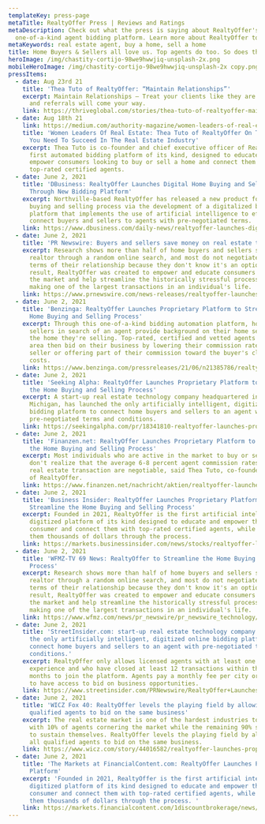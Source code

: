 ```yaml
---
templateKey: press-page
metaTitle: RealtyOffer Press | Reviews and Ratings
metaDescription: Check out what the press is saying about RealtyOffer's
  one-of-a-kind agent bidding platform. Learn more about RealtyOffer today.
metaKeywords: real estate agent, buy a home, sell a home
title: Home Buyers & Sellers all love us. Top agents do too. So does the press.
heroImage: /img/chastity-cortijo-98we9hwwjiq-unsplash-2x.png
mobileHeroImage: /img/chastity-cortijo-98we9hwwjiq-unsplash-2x copy.png
pressItems:
  - date: Aug 23rd 21
    title: 'Thea Tuto of RealtyOffer: “Maintain Relationships”'
    excerpt: Maintain Relationships — Treat your clients like they are your friends,
      and referrals will come your way.
    link: https://thriveglobal.com/stories/thea-tuto-of-realtyoffer-maintain-relationships/
  - date: Aug 18th 21
    link: https://medium.com/authority-magazine/women-leaders-of-real-estate-thea-tuto-of-realtyoffer-on-the-5-things-you-need-to-succeed-in-the-16b16efe88f9
    title: 'Women Leaders Of Real Estate: Thea Tuto of RealtyOffer On The 5 Things
      You Need To Succeed In The Real Estate Industry'
    excerpt: Thea Tuto is co-founder and chief executive officer of RealtyOffer, the
      first automated bidding platform of its kind, designed to educate and
      empower consumers looking to buy or sell a home and connect them with
      top-rated certified agents.
  - date: June 2, 2021
    title: 'DBusiness: RealtyOffer Launches Digital Home Buying and Selling Process
      Through New Bidding Platform'
    excerpt: Northville-based RealtyOffer has released a new product for the home
      buying and selling process via the development of a digitalized bidding
      platform that implements the use of artificial intelligence to efficiently
      connect buyers and sellers to agents with pre-negotiated terms.
    link: https://www.dbusiness.com/daily-news/realtyoffer-launches-digital-home-buying-and-selling-process-through-new-bidding-platform/
  - date: June 2, 2021
    title: 'PR Newswire: Buyers and sellers save money on real estate transactions'
    excerpt: Research shows more than half of home buyers and sellers select a
      realtor through a random online search, and most do not negotiate the
      terms of their relationship because they don't know it's an option. As a
      result, RealtyOffer was created to empower and educate consumers entering
      the market and help streamline the historically stressful process of
      making one of the largest transactions in an individual's life.
    link: https://www.prnewswire.com/news-releases/realtyoffer-launches-proprietary-platform-to-streamline-the-home-buying-and-selling-process-301303683.html
  - date: June 2, 2021
    title: 'Benzinga: RealtyOffer Launches Proprietary Platform to Streamline the
      Home Buying and Selling Process'
    excerpt: Through this one-of-a-kind bidding automation platform, homebuyers and
      sellers in search of an agent provide background on their home search or
      the home they're selling. Top-rated, certified and vetted agents in the
      area then bid on their business by lowering their commission rate for the
      seller or offering part of their commission toward the buyer's closing
      costs.
    link: https://www.benzinga.com/pressreleases/21/06/n21385786/realtyoffer-launches-proprietary-platform-to-streamline-the-home-buying-and-selling-process
  - date: June 2, 2021
    title: 'Seeking Alpha: RealtyOffer Launches Proprietary Platform to Streamline
      the Home Buying and Selling Process'
    excerpt: A start-up real estate technology company headquartered in Northville,
      Michigan, has launched the only artificially intelligent, digitized online
      bidding platform to connect home buyers and sellers to an agent with
      pre-negotiated terms and conditions.
    link: https://seekingalpha.com/pr/18341810-realtyoffer-launches-proprietary-platform-to-streamline-home-buying-and-selling-process
  - date: June 2, 2021
    title: 'Finanzen.net: RealtyOffer Launches Proprietary Platform to Streamline
      the Home Buying and Selling Process'
    excerpt: Most individuals who are active in the market to buy or sell a home
      don't realize that the average 6-8 percent agent commission rates on a
      real estate transaction are negotiable, said Thea Tuto, co-founder & CEO
      of RealtyOffer.
    link: https://www.finanzen.net/nachricht/aktien/realtyoffer-launches-proprietary-platform-to-streamline-the-home-buying-and-selling-process-10198844
  - date: June 2, 2021
    title: 'Business Insider: RealtyOffer Launches Proprietary Platform to
      Streamline the Home Buying and Selling Process'
    excerpt: Founded in 2021, RealtyOffer is the first artificial intelligence,
      digitized platform of its kind designed to educate and empower the
      consumer and connect them with top-rated certified agents, while saving
      them thousands of dollars through the process.
    link: https://markets.businessinsider.com/news/stocks/realtyoffer-launches-proprietary-platform-to-streamline-the-home-buying-and-selling-process-1030486626
  - date: June 2, 2021
    title: 'WFMZ-TV 69 News: RealtyOffer to Streamline the Home Buying and Selling
      Process'
    excerpt: Research shows more than half of home buyers and sellers select a
      realtor through a random online search, and most do not negotiate the
      terms of their relationship because they don't know it's an option. As a
      result, RealtyOffer was created to empower and educate consumers entering
      the market and help streamline the historically stressful process of
      making one of the largest transactions in an individual's life.
    link: https://www.wfmz.com/news/pr_newswire/pr_newswire_technology/realtyoffer-launches-proprietary-platform-to-streamline-the-home-buying-and-selling-process/article_a14d2ec8-d64b-5136-90fc-22d56441dbe9.html
  - date: June 2, 2021
    title: 'StreetInsider.com: start-up real estate technology company has launched
      the only artificially intelligent, digitized online bidding platform to
      connect home buyers and sellers to an agent with pre-negotiated terms and
      conditions.'
    excerpt: RealtyOffer only allows licensed agents with at least one year of
      experience and who have closed at least 12 transactions within the past 12
      months to join the platform. Agents pay a monthly fee per city or county
      to have access to bid on business opportunities.
    link: https://www.streetinsider.com/PRNewswire/RealtyOffer+Launches+Proprietary+Platform+to+Streamline+the+Home+Buying+and+Selling+Process/18507453.html
  - date: June 2, 2021
    title: 'WICZ Fox 40: RealtyOffer levels the playing field by allowing all
      qualified agents to bid on the same business'
    excerpt: The real estate market is one of the hardest industries to break into,
      with 10% of agents cornering the market while the remaining 90% struggle
      to sustain themselves. RealtyOffer levels the playing field by allowing
      all qualified agents to bid on the same business.
    link: https://www.wicz.com/story/44016582/realtyoffer-launches-proprietary-platform-to-streamline-the-home-buying-and-selling-process
  - date: June 2, 2021
    title: 'The Markets at FinancialContent.com: RealtyOffer Launches Proprietary
      Platform'
    excerpt: 'Founded in 2021, RealtyOffer is the first artificial intelligence,
      digitized platform of its kind designed to educate and empower the
      consumer and connect them with top-rated certified agents, while saving
      them thousands of dollars through the process. '
    link: https://markets.financialcontent.com/1discountbrokerage/news/read/41417257
---
```

